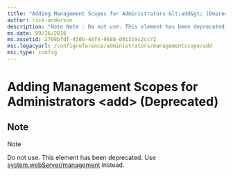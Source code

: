 ```yaml
---
title: "Adding Management Scopes for Administrators &lt;add&gt; (Deprecated)"
author: rick-anderson
description: "Note Note : Do not use. This element has been deprecated. Use system.webServer/management instead."
ms.date: 09/26/2016
ms.assetid: 2708bfdf-450b-48f4-9688-001319c2cc72
msc.legacyurl: /configreference/administrators/managementscope/add
msc.type: config
---
```

# Adding Management Scopes for Administrators &lt;add&gt; (Deprecated)

<a id="001"></a>

## Note

> [!NOTE]
> Do not use. This element has been deprecated. Use [system.webServer/management](../../system.webserver/management/index.md) instead.
